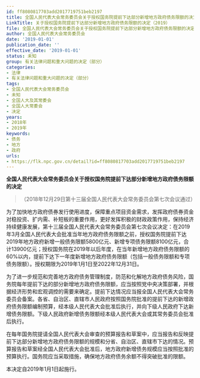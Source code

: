 ```yaml
---
id: ff8080817703add2017719751beb2197
title: 全国人民代表大会常务委员会关于授权国务院提前下达部分新增地方政府债务限额的决定
LinkTitle: 关于授权国务院提前下达部分新增地方政府债务限额的决定（2019）
file: 全国人民代表大会常务委员会关于授权国务院提前下达部分新增地方政府债务限额的决定_ff8080817703add2017719751beb2197.docx
author: 全国人民代表大会常务委员会
date: '2019-01-01'
publication_date: ''
effective_date: '2019-01-01'
status: 未知
group: 有关法律问题和重大问题的决定（部分）
categories:
- 法律
- 有关法律问题和重大问题的决定（部分）
tags:
- 全国人民代表大会常务委员会
- 未知
- 全国人大及其常委会
- 全国人大常委会
- 决定
years:
- 2018年
- 2019年
keywords:
- 债务
- 地方
- 政府
urls:
- https://flk.npc.gov.cn/detail?id=ff8080817703add2017719751beb2197
---
```


**全国人民代表大会常务委员会关于授权国务院提前下达部分新增地方政府债务限额的决定**

> （2018年12月29日第十三届全国人民代表大会常务委员会第七次会议通过）

为了加快地方政府债券发行使用进度，保障重点项目资金需求，发挥政府债券资金对稳投资、扩内需、补短板的重要作用，更好发挥积极的财政政策作用，保持经济持续健康发展，第十三届全国人民代表大会常务委员会第七次会议决定：在2019年3月全国人民代表大会批准当年地方政府债务限额之前，授权国务院提前下达2019年地方政府新增一般债务限额5800亿元、新增专项债务限额8100亿元，合计13900亿元；授权国务院在2019年以后年度，在当年新增地方政府债务限额的60%以内，提前下达下一年度新增地方政府债务限额（包括一般债务限额和专项债务限额）。授权期限为2019年1月1日至2022年12月31日。

为了进一步规范和完善地方政府债务管理制度，防范和化解地方政府债务风险，国务院每年提前下达的部分新增地方政府债务限额，应当按照党中央决策部署，并根据经济形势和宏观调控的需要来确定。提前下达情况应当报全国人民代表大会常务委员会备案。各省、自治区、直辖市人民政府按照国务院批准的提前下达的新增政府债务限额编制预算，经本级人民代表大会批准后执行，并向下级人民政府下达新增债务限额。下级人民政府新增债务限额经本级人民代表大会或其常务委员会批准后执行。

在每年国务院提请全国人民代表大会审查的预算报告和草案中，应当报告和反映提前下达部分新增地方政府债务限额的规模和分省、自治区、直辖市下达的情况。预算报告和草案经全国人民代表大会批准后，地方政府新增债务规模应当按照批准的预算执行。国务院应当采取措施，确保地方政府债务余额不得突破批准的限额。

本决定自2019年1月1日起施行。
